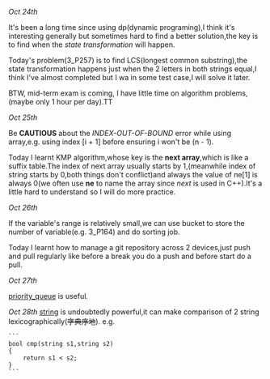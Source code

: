 _Oct 24th_

It's been a long time since using dp(dynamic programing),I think it's interesting generally but sometimes hard to find a better solution,the key is to find when the _state transformation_ will happen.

Today's problem(3_P257) is to find LCS(longest common substring),the state transformation happens just when the 2 letters in both strings equal,I think I've almost completed but I wa in some test case,I will solve it later.

BTW, mid-term exam is coming, I have little time on algorithm problems,(maybe only 1 hour per day).TT

_Oct 25th_

Be __CAUTIOUS__ about the _INDEX-OUT-OF-BOUND_ error while using array,e.g. using index [i + 1] before ensuring i won't be (n - 1).

Today I learnt KMP algorithm,whose key is the __next array__,which is like a suffix table.The index of next array usually starts by 1,(meanwhile index of string starts by 0,both things don't conflict)and always the value of ne[1] is always 0(we often use __ne__ to name the array since _next_ is used in C++).It's a little hard to understand so I will do more practice.

_Oct 26th_

If the variable's range is relatively small,we can use bucket to store the number of variable(e.g. 3_P164) and do sorting job.

Today I learnt how to manage a git repository across 2 devices,just push and pull regularly like before a break you do a push and before start do a pull.

_Oct 27th_

[priority_queue](https://en.cppreference.com/w/cpp/container/priority_queue#:~:text=A%20priority%20queueis%20a%20container%20adaptor%20that%20provides,the%20smallest%20element%20to%20appear%20as%20the%20top%28%29.) is useful.

_Oct 28th_
[string](https://cplusplus.com/reference/string/string/) is undoubtedly powerful,it can make comparison of 2 string lexicographically(~~字典序地~~).
e.g.

    ```
    bool cmp(string s1,string s2)
    {
        return s1 < s2;
    }
    ```
